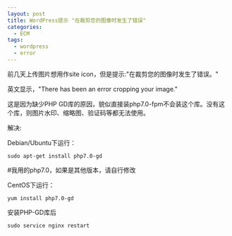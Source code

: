 ```yaml
---
layout: post
title: WordPress提示 "在裁剪您的图像时发生了错误"
categories:
  - ECM
tags:
  - wordpress
  - error
---
```


前几天上传图片想用作site icon，但是提示:"在裁剪您的图像时发生了错误。"

英文显示，"There has been an error cropping your image."

这是因为缺少PHP GD库的原因，貌似直接装php7.0-fpm不会装这个库。没有这个库，则图片水印、缩略图、验证码等都无法使用。

解决:

<!-- more -->

Debian/Ubuntu下运行：

```shell
sudo apt-get install php7.0-gd
```
#我用的php7.0，如果是其他版本，请自行修改

CentOS下运行：

```shell
yum install php7.0-gd
```
安装PHP-GD库后

```shell
sudo service nginx restart
```
